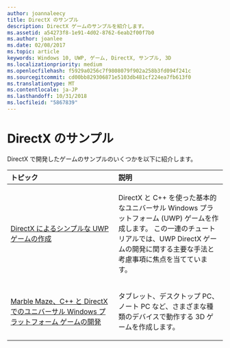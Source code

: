 ```yaml
---
author: joannaleecy
title: DirectX のサンプル
description: DirectX ゲームのサンプルを紹介します。
ms.assetid: a54273f8-1e91-4d02-8762-6eab2f00f7b0
ms.author: joanlee
ms.date: 02/08/2017
ms.topic: article
keywords: Windows 10, UWP, ゲーム, DirectX, サンプル, 3D
ms.localizationpriority: medium
ms.openlocfilehash: f5929a0256c7f9808079f902a258b3fd094f241c
ms.sourcegitcommit: cd00bb829306871e5103db481cf224ea7fb613f0
ms.translationtype: MT
ms.contentlocale: ja-JP
ms.lasthandoff: 10/31/2018
ms.locfileid: "5867839"
---
```

# <a name="directx-samples"></a>DirectX のサンプル

DirectX で開発したゲームのサンプルのいくつかを以下に紹介します。

<table>
<colgroup>
<col width="50%" />
<col width="50%" />
</colgroup>
<thead>
<tr class="header">
<th align="left">トピック</th>
<th align="left">説明</th>
</tr>
</thead>
<tbody>
<tr class="odd">
<td align="left"><p><a href="tutorial--create-your-first-uwp-directx-game.md">DirectX によるシンプルな UWP ゲームの作成</a></p></td>
<td align="left"><p>DirectX と C++ を使った基本的なユニバーサル Windows プラットフォーム (UWP) ゲームを作成します。 この一連のチュートリアルでは、UWP DirectX ゲームの開発に関する主要な手法と考慮事項に焦点を当てています。</p></td>
</tr>
<tr class="even">
<td align="left"><p><a href="developing-marble-maze-a-windows-store-game-in-cpp-and-directx.md">Marble Maze、C++ と DirectX でのユニバーサル Windows プラットフォーム ゲームの開発</a></p></td>
<td align="left"><p>タブレット、デスクトップ PC、ノート PC など、さまざまな種類のデバイスで動作する 3D ゲームを作成します。</p></td>
</tr>
</tbody>
</table>